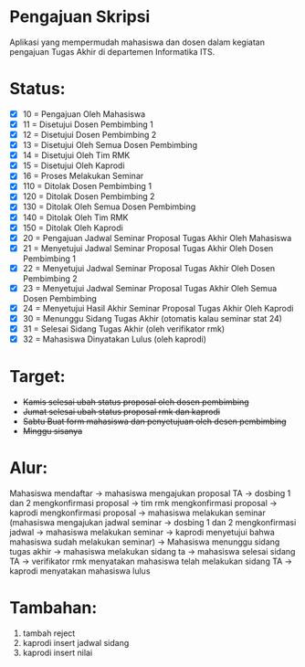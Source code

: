 # Pengajuan Skripsi
Aplikasi yang mempermudah mahasiswa dan dosen dalam kegiatan pengajuan Tugas Akhir di departemen Informatika ITS.

Status:
===
- [x] 10 = Pengajuan Oleh Mahasiswa
- [x] 11 = Disetujui Dosen Pembimbing 1
- [x] 12 = Disetujui Dosen Pembimbing 2
- [x] 13 = Disetujui Oleh Semua Dosen Pembimbing
- [x] 14 = Disetujui Oleh Tim RMK
- [x] 15 = Disetujui Oleh Kaprodi
- [x] 16 = Proses Melakukan Seminar
- [x] 110 = Ditolak Dosen Pembimbing 1
- [x] 120 = Ditolak Dosen Pembimbing 2
- [x] 130 = Ditolak Oleh Semua Dosen Pembimbing
- [x] 140 = Ditolak Oleh Tim RMK
- [x] 150 = Ditolak Oleh Kaprodi
- [x] 20 = Pengajuan Jadwal Seminar Proposal Tugas Akhir Oleh Mahasiswa
- [x] 21 = Menyetujui Jadwal Seminar Proposal Tugas Akhir Oleh Dosen Pembimbing 1
- [x] 22 = Menyetujui Jadwal Seminar Proposal Tugas Akhir Oleh Dosen Pembimbing 2
- [x] 23 = Menyetujui Jadwal Seminar Proposal Tugas Akhir Oleh Semua Dosen Pembimbing
- [x] 24 = Menyetujui Hasil Akhir Seminar Proposal Tugas Akhir Oleh Kaprodi
- [x] 30 = Menunggu Sidang Tugas Akhir (otomatis kalau seminar stat 24)
- [x] 31 = Selesai Sidang Tugas Akhir (oleh verifikator rmk)
- [x] 32 = Mahasiswa Dinyatakan Lulus (oleh kaprodi) 

Target:
===
- ~~Kamis selesai ubah status proposal oleh dosen pembimbing~~
- ~~Jumat selesai ubah status proposal rmk dan kaprodi~~
- ~~Sabtu Buat form mahasiswa dan penyetujuan oleh desen pembimbing~~
- ~~Minggu sisanya~~

Alur:
===
Mahasiswa mendaftar -> mahasiswa mengajukan proposal TA -> dosbing 1 dan 2 mengkonfirmasi proposal -> tim rmk mengkonfirmasi proposal -> kaprodi mengkonfirmasi proposal -> mahasiswa melakukan seminar (mahasiswa mengajukan jadwal seminar -> dosbing 1 dan 2 mengkonfirmasi jadwal -> mahasiswa melakukan seminar -> kaprodi menyetujui bahwa mahasiswa sudah melakukan seminar) -> Mahasiswa menunggu sidang tugas akhir -> mahasiswa melakukan sidang ta -> mahasiswa selesai sidang TA -> verifikator rmk menyatakan mahasiswa telah melakukan sidang TA -> kaprodi menyatakan mahasiswa lulus

Tambahan:
===
1. tambah reject
2. kaprodi insert jadwal sidang
3. kaprodi insert nilai